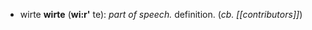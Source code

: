 + <span class="hylian">wirte</span> **wirte** (**wi:r'** te): _part of speech._ definition. (_cb. [[contributors]]_)